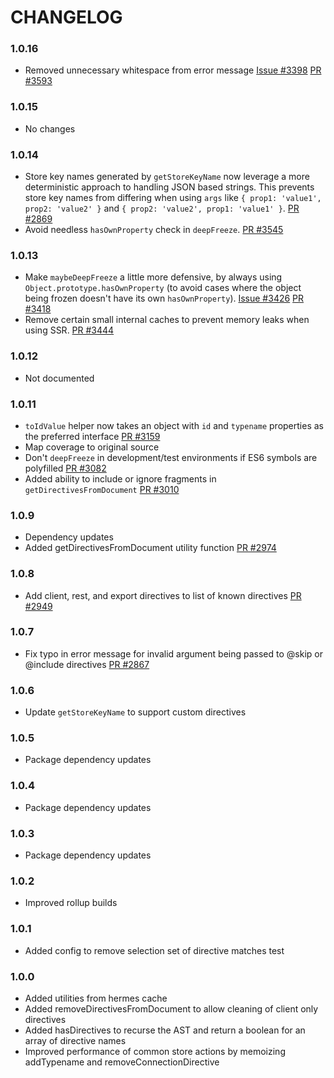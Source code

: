 # CHANGELOG

### 1.0.16

- Removed unnecessary whitespace from error message
  [Issue #3398](https://github.com/apollographql/apollo-client/issues/3398)
  [PR #3593](https://github.com/apollographql/apollo-client/pull/3593)

### 1.0.15

- No changes

### 1.0.14

- Store key names generated by `getStoreKeyName` now leverage a more
  deterministic approach to handling JSON based strings. This prevents store
  key names from differing when using `args` like
  `{ prop1: 'value1', prop2: 'value2' }` and
  `{ prop2: 'value2', prop1: 'value1' }`.
  [PR #2869](https://github.com/apollographql/apollo-client/pull/2869)
- Avoid needless `hasOwnProperty` check in `deepFreeze`.
  [PR #3545](https://github.com/apollographql/apollo-client/pull/3545)

### 1.0.13

- Make `maybeDeepFreeze` a little more defensive, by always using
  `Object.prototype.hasOwnProperty` (to avoid cases where the object being
  frozen doesn't have its own `hasOwnProperty`).
  [Issue #3426](https://github.com/apollographql/apollo-client/issues/3426)
  [PR #3418](https://github.com/apollographql/apollo-client/pull/3418)
- Remove certain small internal caches to prevent memory leaks when using SSR.
  [PR #3444](https://github.com/apollographql/apollo-client/pull/3444)

### 1.0.12

- Not documented

### 1.0.11

- `toIdValue` helper now takes an object with `id` and `typename` properties
  as the preferred interface
  [PR #3159](https://github.com/apollographql/apollo-client/pull/3159)
- Map coverage to original source
- Don't `deepFreeze` in development/test environments if ES6 symbols are
  polyfilled
  [PR #3082](https://github.com/apollographql/apollo-client/pull/3082)
- Added ability to include or ignore fragments in `getDirectivesFromDocument`
  [PR #3010](https://github.com/apollographql/apollo-client/pull/3010)

### 1.0.9

- Dependency updates
- Added getDirectivesFromDocument utility function
  [PR #2974](https://github.com/apollographql/apollo-client/pull/2974)

### 1.0.8

- Add client, rest, and export directives to list of known directives
  [PR #2949](https://github.com/apollographql/apollo-client/pull/2949)

### 1.0.7

- Fix typo in error message for invalid argument being passed to @skip or
  @include directives
  [PR #2867](https://github.com/apollographql/apollo-client/pull/2867)

### 1.0.6

- Update `getStoreKeyName` to support custom directives

### 1.0.5

- Package dependency updates

### 1.0.4

- Package dependency updates

### 1.0.3

- Package dependency updates

### 1.0.2

- Improved rollup builds

### 1.0.1

- Added config to remove selection set of directive matches test

### 1.0.0

- Added utilities from hermes cache
- Added removeDirectivesFromDocument to allow cleaning of client only
  directives
- Added hasDirectives to recurse the AST and return a boolean for an array of
  directive names
- Improved performance of common store actions by memoizing addTypename and
  removeConnectionDirective
